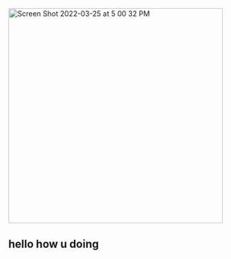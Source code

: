 <img width="426" alt="Screen Shot 2022-03-25 at 5 00 32 PM" src="https://user-images.githubusercontent.com/85537057/160220378-289436b2-80ca-499c-8982-63141b5556d5.png">
<h2>hello how u doing</2>
